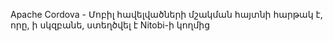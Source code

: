 Apache Cordova - Մոբիլ հավելվածների մշակման հայտնի հարթակ է, որը, ի սկզբանե, ստեղծվել է Nitobi-ի կողմից